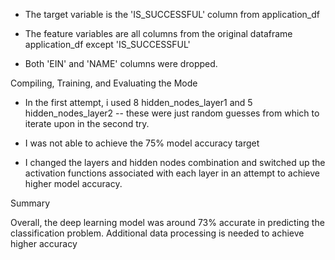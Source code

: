 
- The target variable is the 'IS_SUCCESSFUL' column from application_df

- The feature variables are all columns from the original dataframe application_df except 'IS_SUCCESSFUL'

- Both 'EIN' and 'NAME' columns were dropped.


Compiling, Training, and Evaluating the Mode
- In the first attempt, i used 8 hidden_nodes_layer1 and 5 hidden_nodes_layer2 -- these were just random guesses from which to iterate upon in the second try.

- I was not able to achieve the 75% model accuracy target

- I changed the layers and hidden nodes combination and switched up the activation functions associated with each layer in an attempt to achieve higher model accuracy. 

Summary

Overall, the deep learning model was around 73% accurate in predicting the classification problem. Additional data processing is needed to achieve higher accuracy
